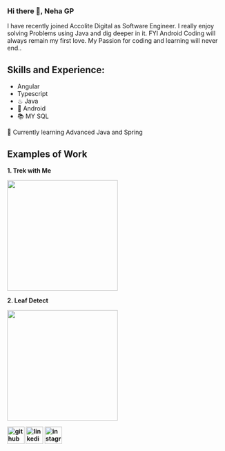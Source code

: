 ### Hi there 👋, Neha GP

I have recently joined Accolite Digital as Software Engineer. I really enjoy solving Problems using Java and dig deeper in it. FYI Android Coding will always remain my first love. My Passion for coding and learning will never end..

## Skills and Experience: 
  * Angular
  * Typescript
  * ♨ Java  
  * 📱 Android
  * 📚 MY SQL

🎢 Currently learning Advanced Java and Spring

## Examples of Work

<b> 1. Trek with Me

<img src = "https://github.com/NehaGP20/NehaGP20/blob/main/trek.gif" width = "256"/>

<b> 2. Leaf Detect

<img src = "https://github.com/NehaGP20/NehaGP20/blob/main/leaf.gif" width = "256"/>


[<img src='https://cdn.jsdelivr.net/npm/simple-icons@3.0.1/icons/github.svg' alt='github' height='40'>](https://github.com/https://github.com/NehaGP20)  [<img src='https://cdn.jsdelivr.net/npm/simple-icons@3.0.1/icons/linkedin.svg' alt='linkedin' height='40'>](https://www.linkedin.com/in/https://www.linkedin.com/in/neha-gp-aa52ba189//)  [<img src='https://cdn.jsdelivr.net/npm/simple-icons@3.0.1/icons/instagram.svg' alt='instagram' height='40'>](https://www.instagram.com/https://www.instagram.com/nehagp18//)

 
